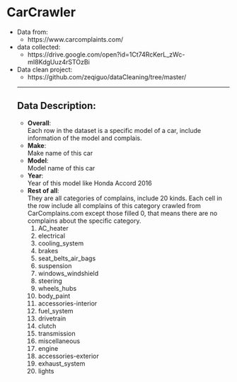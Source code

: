 # CarCrawler

<ul>
          <li>Data from:
                    <ul><li> https://www.carcomplaints.com/</li></ul>
          </li>
          <li>data collected:
                    <ul><li>https://drive.google.com/open?id=1Ct74RcKerL_zWc-mI8KdgUuz4rSTOzBi</li></ul>
          </li>
          <li>Data clean project:
                    <ul><li>https://github.com/zeqiguo/dataCleaning/tree/master/</li>
          </li>
</ul>


------------------

## Data Description:
   - **Overall**:</br>
       Each row in the dataset is a specific model of a car, include information of the model and complais.
   - **Make**:</br>
       Make name of this car
   - **Model**:</br>
       Model name of this car
   - **Year**:</br>
       Year of this model 
       like Honda Accord 2016
   - **Rest of all**:</br>
       They are all categories of complains, include 20 kinds. Each cell in the row include all complains of this category crawled from CarComplains.com except those filled 0, that means there are no complains about the specific category. 
       1. AC_heater
       2. electrical
       3. cooling_system
       4. brakes
       5. seat_belts_air_bags
       6. suspension
       7. windows_windshield
       8. steering 
       9. wheels_hubs
       10. body_paint
       11. accessories-interior
       12. fuel_system
       13. drivetrain
       14. clutch
       15. transmission
       16. miscellaneous
       17. engine
       18. accessories-exterior
       19. exhaust_system
       20. lights
       


